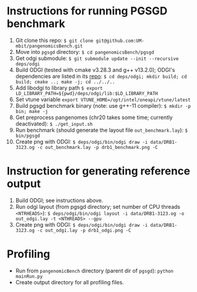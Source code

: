 # Instructions for running PGSGD benchmark

1. Git clone this repo: `$ git clone git@github.com:UM-mbit/pangenomicsBench.git`
2. Move into `pgsgd` directory: `$ cd pangenomicsBench/pgsgd`
3. Get odgi submodule: `$ git submodule update --init --recursive deps/odgi`
4. Build ODGI (tested with cmake v3.28.3 and g++ v13.2.0); ODGI's dependencies are listed in its [repo](https://github.com/pangenome/odgi?tab=readme-ov-file#building-from-source): `$ cd deps/odgi; mkdir build; cd build; cmake ..; make -j; cd ../../..`
5. Add libodgi to library path `$ export LD_LIBRARY_PATH=${pwd}/deps/odgi/lib:$LD_LIBRARY_PATH`
5. Set vtune variable `export VTUNE_HOME=/opt/intel/oneapi/vtune/latest`
6. Build pgsgd benchmark binary (note: use g++-11 compiler): `$ mkdir -p bin; make -j`
7. Get preprocess pangenomes (chr20 takes some time; currently deactivated): `$ ./get_input.sh`
8. Run benchmark (should generate the layout file `out_benchmark.lay`): `$ bin/pgsgd`
9. Create png with ODGI: `$ deps/odgi/bin/odgi draw -i data/DRB1-3123.og -c out_benchmark.lay -p drb1_benchmark.png -C`


# Instruction for generating reference output

1. Build ODGI; see instructions above.
2. Run odgi layout (from pgsgd directory; set number of CPU threads `<NTRHEADS>`): `$ deps/odgi/bin/odgi layout -i data/DRB1-3123.og -o out_odgi.lay -t <NTHREADS> --gpu`
9. Create png with ODGI: `$ deps/odgi/bin/odgi draw -i data/DRB1-3123.og -c out_odgi.lay -p drb1_odgi.png -C`


# Profiling

* Run from `pangenomicBench` directory (parent dir of `pgsgd`): `python mainRun.py`
* Create output directory for all profiling files.
